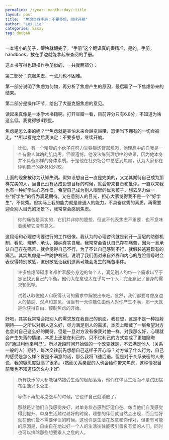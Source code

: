 ```yaml
---
permalink: /:year-:month-:day/:title
layout: post
title:  "焦虑自救手册：不要多想，继续开躺"
author: "Lei Lie"
categories: Essay
tag: douban
---
```

 
一本短小的册子，很快就翻完了。“手册”这个翻译真的很精准，是的，手册，handbook，放在手边就能拿起来查阅的手册。

这本书写得也跟操作手册似的，一共就两部分：

        
第二部分：克服焦虑，一点儿也不困难。

第一部分说明了焦虑为何物，再分析了焦虑产生的原因，最后聊了一下焦虑带来的结果。

第二部分是操作环节，给出了大量克服焦虑的意见。

读起来真像是一本学术书籍啊。打开豆瓣一看，目前评分只有6.8分，不知道为啥这么低。我觉得够4颗星。

焦虑是怎么来的呢？**焦虑就是害怕未来会越变越糟，恐惧当下拥有的一切会被走。**所以看完之后我决定：不要多想，继续开躺。

> 比如，有一个精瘦的小伙子在努力举铁锻炼臂部肌肉，他理想中的自我是一个有傲人体魄的肌肉男。但很遗憾，他没法练到理想中的效果，因为他本身并不具备那样的身体素质。于是他在社交场合中总感到焦虑，认为大家都在评判自己的身材和外貌。

上面的现象被称为认知失调。假如设想自己一直是完美的，又尤其期待自己成为那样完美的人，当自己没有达成设想目标的时候，就会带来自责和批评。一直以来我也有一种好学生心态作祟，希望自己成为别人眼里的优秀孩子，想去尽力做一些“好学生”的行为满足期待。又在意别人的目光，担心大家觉得我不是一个“好学生”，不优秀。但实际上我的能力就是普通人的能力，不具备优秀的素质，再需要迎合别人目光的场景下，我常常会感到焦虑。

> 你的痛苦是真实的，它们并非你的臆想，但这不代表焦虑不重要，也不意味着缓解它没有意义。

这段话和心理咨询要进行的工作很像。我认为的心理咨询就是剥开一层层的防御机制，看见、理解、承认、接纳真实自我。我常常会否认自己存在痛苦，因为一旦承认自己存在痛苦，就会觉得自己不行，为了不让自己感到不行，就假装逃避现有的痛苦。其实焦虑是一种防护机制，说明了我们面对来自外界和内心的危险信号时会表现得特别敏感，这份敏感让我们逃离可能会发生的痛苦事件。

> 许多焦虑障碍患者都忙着服务身边的每个人，满足别人的每一个需求以至于忘记找到自己的平衡。他们太在意也太在乎每一个人，完全忘记了自身的需求和愿望。       
>
> 试着从取悦他人和获得认可的需求中解脱出来吧。显然，我们都要考虑身边人的情感、观点和意见，但当有一天你能任由他人对你产生不满，那一天就是你获得自由、控制焦虑的开始。

好吧，其实我常常会把别人的需求放在我自己的前面。我在想，这是不是一种投射期待——之所以对别人这么好，尽力满足别人的需求，本质上暗藏了一层希望对方也会对自己这么好的期待。但是一旦对方没有像我对他一样，对我那么好，心理就会产生失落的情绪。本质上还是在利己的，只不过利己的方式变成了更加隐晦的“通过利他来利己”。所以近段时间开始做的一个改变就是，不去满足他人（关系一般的人）期待，每次交往前先想想自己这样子开心吗？对方做了什么行为，自己的感受是怎么样？要是不满意的话，那么我将飞速后退。但是对于关系亲密的人来说，我的容忍度就高了很多。（然而关系亲密的人也会给你带来焦虑，这种情况目前我也不知道该怎么办才好）

> 所有快乐的人都能坦然接受生活的起起落落，他们在体验生活而不是试图摆布生活以求公正。
>
> 等你不再想与之战斗的时候，它也许自己就消散了。
>
> 那就是让他们自我感觉良好，对单身状态感到舒适自在。每当他们自我感觉得到提升、单身生活越过越好的时候，理想的伴侣就自然会出现，而且恰好就在他们最不需要伴侣的时候。这也许是生活在故意和你作对，但更有可能的原因是，自由自在地过好一个人的生活往往能吸引善良有爱的人们，同时也可以排除那些想要乘人之危的人。

